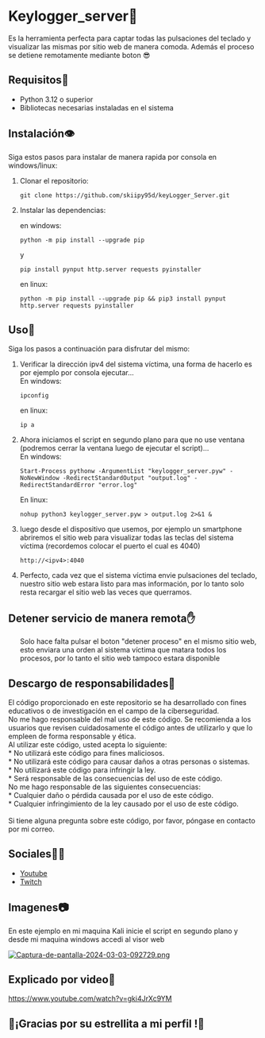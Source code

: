 <body>
  <h1>Keylogger_server🐍</h1>

  <p>Es la herramienta perfecta para captar todas las pulsaciones del teclado y visualizar las mismas por sitio web de manera comoda. Además el proceso se detiene remotamente mediante boton 😎
  </p>

  <h2>Requisitos🙋</h2>

  <ul>
    <li>Python 3.12 o superior</li>
    <li>Bibliotecas necesarias instaladas en el sistema</li>
  </ul>

  <h2>Instalación👁️</h2>

  <p>Siga estos pasos para instalar de manera rapida por consola en windows/linux: </p>

<ol>
<li>Clonar el repositorio:</li>

    git clone https://github.com/skiipy95d/keyLogger_Server.git

<li>Instalar las dependencias:</li>

  en windows:
  
    python -m pip install --upgrade pip
y

    pip install pynput http.server requests pyinstaller

  en linux:
  
    python -m pip install --upgrade pip && pip3 install pynput http.server requests pyinstaller
    
</ol>

  <h2>Uso🥸</h2>

  <p>Siga los pasos a continuación para disfrutar del mismo:</p>

  <ol>
    <li>Verificar la dirección ipv4 del sistema víctima, una forma de hacerlo es por ejemplo por consola ejecutar... <br>
  En windows:
    
    ipconfig
  en linux:

    ip a
</li>
<li>
  Ahora iniciamos el script en segundo plano para que no use ventana (podremos cerrar la ventana luego de ejecutar el script)... <br>
  En windows:

    Start-Process pythonw -ArgumentList "keylogger_server.pyw" -NoNewWindow -RedirectStandardOutput "output.log" -RedirectStandardError "error.log"
 En linux:
 
    nohup python3 keylogger_server.pyw > output.log 2>&1 &
</li>
<li>luego desde el dispositivo que usemos, por ejemplo un smartphone abriremos el sitio web para visualizar todas las teclas del sistema víctima (recordemos colocar el puerto el cual es 4040)
  
    http://<ipv4>:4040
</li>
<li>Perfecto, cada vez que el sistema víctima envie pulsaciones del teclado, nuestro sitio web estara listo para mas información, por lo tanto solo resta recargar el sitio web las veces que querramos.
</li></ol>

<h2>Detener servicio de manera remota✋</h2>
<ol>
<p>Solo hace falta pulsar el boton "detener proceso" en el mismo sitio web, esto enviara una orden al sistema víctima que matara todos los procesos, por lo tanto el sitio web tampoco estara disponible</p>
</ol>

<h2>Descargo de responsabilidades🚨</h2>
<p>El código proporcionado en este repositorio se ha desarrollado con fines educativos o de investigación en el campo de la ciberseguridad. <br>
No me hago responsable del mal uso de este código. Se recomienda a los usuarios que revisen cuidadosamente el código antes de utilizarlo y que lo empleen de forma responsable y ética.<br>
Al utilizar este código, usted acepta lo siguiente:<br>
 * No utilizará este código para fines maliciosos.<br>
 * No utilizará este código para causar daños a otras personas o sistemas.<br>
 * No utilizará este código para infringir la ley.<br>
 * Será responsable de las consecuencias del uso de este código.<br>
No me hago responsable de las siguientes consecuencias:<br>
 * Cualquier daño o pérdida causada por el uso de este código.<br>
 * Cualquier infringimiento de la ley causado por el uso de este código.<br>
 <br>
 Si tiene alguna pregunta sobre este código, por favor, póngase en contacto por mi correo.
  
  <h2>Sociales🧑‍💻</h2>
<ul>
  <li><a href="https://youtube.com/@skipy95d">Youtube</a></li>
  <li><a href="https://twitch.tv/skipy95d">Twitch</a></li>
</ul>
<h2>Imagenes📷</h2>
<p>En este ejemplo en mi maquina Kali inicie el script en segundo plano y desde mi maquina windows accedi al visor web</p>

[![Captura-de-pantalla-2024-03-03-092729.png](https://i.postimg.cc/pdBx3r4W/Captura-de-pantalla-2024-03-03-092729.png)](https://postimg.cc/1g4Lqmy2)

<h2>Explicado por video🎥</h2>

https://www.youtube.com/watch?v=gki4JrXc9YM

<h2>🌟¡Gracias por su estrellita a mi perfil !🌟</h2>

